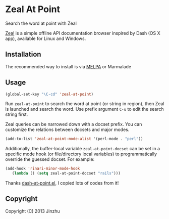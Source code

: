# Zeal At Point

Search the word at point with Zeal

[Zeal](http://zealdocs.org/) is a simple offline API documentation browser inspired by Dash (OS X app), available for Linux and Windows.

## Installation

The recommended way to install is via [MELPA](http://melpa.milkbox.net/) or Marmalade

## Usage

```lisp
(global-set-key "\C-cd" 'zeal-at-point)
```

Run `zeal-at-point` to search the word at point (or string in region), then Zeal is launched and search the word.
Use prefix argument `C-u` to edit the search string first.

Zeal queries can be narrowed down with a docset prefix. You can customize the relations between docsets and major modes.

```lisp
(add-to-list 'zeal-at-point-mode-alist '(perl-mode . "perl"))
```

Additionally, the buffer-local variable `zeal-at-point-docset` can be set in a specific mode hook (or file/directory local variables) to programmatically override the guessed docset. For example:

```lisp
(add-hook 'rinari-minor-mode-hook
   (lambda () (setq zeal-at-point-docset "rails")))
```

Thanks [dash-at-point.el](https://github.com/stanaka/dash-at-point), I copied lots of codes from it!

## Copyright

Copyright (C) 2013 Jinzhu
